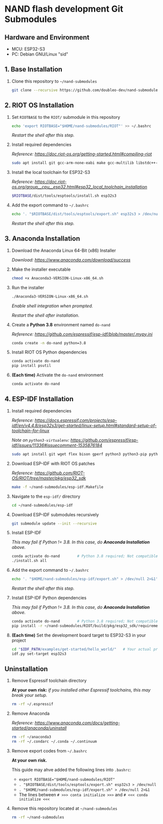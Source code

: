 NAND flash development Git Submodules
===

## Hardware and Environment

* MCU: ESP32-S3
* PC: Debian GNU/Linux "sid"

## 1. Base Installation

1. Clone this repository to `~/nand-submodules`

    ```bash
    git clone --recursive https://github.com/doubleo-dev/nand-submodules.git ~/nand-submodules
    ```

## 2. RIOT OS Installation

1. Set `RIOTBASE` to the `RIOT/` submodule in this repository

    ```bash
    echo 'export RIOTBASE="$HOME/nand-submodules/RIOT"' >> ~/.bashrc
    ```

    *Restart the shell after this step.*

2. Install required dependencies

    *Reference: https://doc.riot-os.org/getting-started.html#compiling-riot*

    ```bash
    sudo apt install git gcc-arm-none-eabi make gcc-multilib libstdc++-arm-none-eabi-newlib openocd gdb-multiarch doxygen wget unzip python3-serial
    ```

3. Install the local toolchain for ESP32-S3

    *Reference: https://doc.riot-os.org/group__cpu__esp32.html#esp32_local_toolchain_installation*

    ```bash
    $RIOTBASE/dist/tools/esptools/install.sh esp32s3
    ```

4. Add the export command to `~/.bashrc`

    ```bash
    echo '. "$RIOTBASE/dist/tools/esptools/export.sh" esp32s3 > /dev/null' >> ~/.bashrc
    ```

    *Restart the shell after this step.*

## 3. Anaconda Installation

1. Download the Anaconda Linux 64-Bit (x86) Installer

    *Download: https://www.anaconda.com/download/success*

2. Make the installer executable

    ```bash
    chmod +x Anaconda3-VERSION-Linux-x86_64.sh
    ```

3. Run the installer

    ```bash
    ./Anaconda3-VERSION-Linux-x86_64.sh
    ```

    *Enable shell integration when prompted.*

    *Restart the shell after installation.*

4. Create a **Python 3.8** environment named `do-nand`

    *Reference: https://github.com/espressif/esp-idf/blob/master/.mypy.ini*

    ```bash
    conda create -n do-nand python=3.8
    ```

5. Install RIOT OS Python dependencies

    ```bash
    conda activate do-nand
    pip install psutil
    ```

6. **(Each time)** Activate the `do-nand` environment

    ```bash
    conda activate do-nand
    ```

## 4. ESP-IDF Installation

1. Install required dependencies

    *Reference: https://docs.espressif.com/projects/esp-idf/en/v4.4.8/esp32s3/get-started/linux-setup.html#standard-setup-of-toolchain-for-linux*

    *Note on `python3-virtualenv`: https://github.com/espressif/esp-idf/issues/11336#issuecomment-1535876184*

    ```bash
    sudo apt install git wget flex bison gperf python3 python3-pip python3-setuptools cmake ninja-build ccache libffi-dev libssl-dev dfu-util libusb-1.0-0 python3-virtualenv
    ```

2. Download ESP-IDF with RIOT OS patches

    *Reference: https://github.com/RIOT-OS/RIOT/tree/master/pkg/esp32_sdk*

    ```bash
    make -f ~/nand-submodules/esp-idf.Makefile
    ```

3. Navigate to the `esp-idf/` directory

    ```bash
    cd ~/nand-submodules/esp-idf
    ```

4. Download ESP-IDF submodules recursively

    ```bash
    git submodule update --init --recursive
    ```

5. Install ESP-IDF

    *This may fail if Python != 3.8. In this case, do **Anaconda Installation** above.*

    ```bash
    conda activate do-nand        # Python 3.8 required; Not compatible with Python >= 3.9
    ./install.sh all
    ```

6. Add the export command to `~/.bashrc`

    ```bash
    echo '. "$HOME/nand-submodules/esp-idf/export.sh" > /dev/null 2>&1' >> ~/.bashrc
    ```

    *Restart the shell after this step.*

7. Install ESP-IDF Python dependencies

    *This may fail if Python != 3.8. In this case, do **Anaconda Installation** above.*

    ```bash
    conda activate do-nand        # Python 3.8 required; Not compatible with Python >= 3.9
    pip install -r ~/nand-submodules/RIOT/build/pkg/esp32_sdk/requirements.txt
    ```

8. **(Each time)** Set the development board target to ESP32-S3 in your project

    ```bash
    cd "$IDF_PATH/examples/get-started/hello_world/"   # Your actual project location
    idf.py set-target esp32s3
    ```

## Uninstallation

1. Remove Espressif toolchain directory

    **At your own risk:**
    *if you installed other Espressif toolchains, this may break your setup.*

    ```bash
    rm -rf ~/.espressif
    ```

2. Remove Anaconda

    *Reference: https://www.anaconda.com/docs/getting-started/anaconda/uninstall*

    ```bash
    rm -rf ~/anaconda3
    rm -rf ~/.condarc ~/.conda ~/.continuum
    ```

3. Remove export codes from `~/.bashrc`

    **At your own risk.**

    This guide may ahve added the following lines into `.bashrc`:

    * `export RIOTBASE="$HOME/nand-submodules/RIOT"`
    * `. "$RIOTBASE/dist/tools/esptools/export.sh" esp32s3 > /dev/null`
    * `. "$HOME/nand-submodules/esp-idf/export.sh" > /dev/null 2>&1`
    * The lines between `# >>> conta initialize >>>` and `# <<< conda initialize <<<`

4. Remove this repository located at `~/nand-submodules`

    ```bash
    rm -rf ~/nand-submodules
    ```
